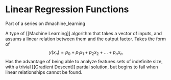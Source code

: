# Linear Regression Functions

Part of a series on #machine_learning 

A type of [[Machine Learning]] algorithm that takes a vector of inputs, and assums a linear relation between them and the output factor. Takes the form of $$y(x_n)=p_0+p_1x_1+p_2x_2+...+p_nx_n$$Has the advantage of being able to analyze features sets of indefinite size, with a trivial [[Gradient Descent]] partial solution, but begins to fail when linear relationships cannot be found.